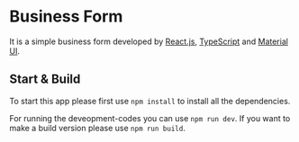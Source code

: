 
# Business Form

It is a simple business form developed by [React.js](https://reactjs.org/), [TypeScript](https://www.typescriptlang.org/) and [Material UI](https://v4.mui.com/).

## Start & Build

To start this app please first use `npm install` to install all the dependencies.

For running the deveopment-codes you can use `npm run dev`. If you want to make a build version please use `npm run build`.